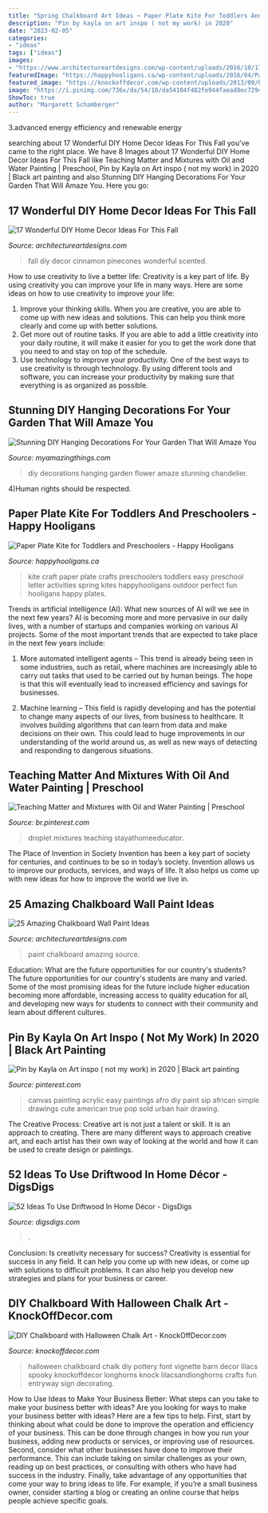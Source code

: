 ```yaml
---
title: "Spring Chalkboard Art Ideas ~ Paper Plate Kite For Toddlers And Preschoolers"
description: "Pin by kayla on art inspo ( not my work) in 2020"
date: "2023-02-05"
categories:
- "ideas"
tags: ["ideas"]
images:
- "https://www.architectureartdesigns.com/wp-content/uploads/2016/10/17-Wonderful-DIY-Home-Decor-Ideas-For-This-Fall-15.jpg"
featuredImage: "https://happyhooligans.ca/wp-content/uploads/2016/04/Paper-Plate-Kite-craft-Happy-Hooligans-.jpg"
featured_image: "https://knockoffdecor.com/wp-content/uploads/2013/09/halloween-chalkboard1.jpg"
image: "https://i.pinimg.com/736x/da/54/10/da54104f482fe944faead8ec7294d025.jpg"
ShowToc: true
author: "Margarett Schamberger"
---
```



3.advanced energy efficiency and renewable energy

	

		
searching about 17 Wonderful DIY Home Decor Ideas For This Fall you've came to the right place. We have 8 Images about 17 Wonderful DIY Home Decor Ideas For This Fall like Teaching Matter and Mixtures with Oil and Water Painting | Preschool, Pin by Kayla on Art inspo ( not my work) in 2020 | Black art painting and also Stunning DIY Hanging Decorations For Your Garden That Will Amaze You. Here you go:
		
    
## 17 Wonderful DIY Home Decor Ideas For This Fall

<img loading=lazy src="https://www.architectureartdesigns.com/wp-content/uploads/2016/10/17-Wonderful-DIY-Home-Decor-Ideas-For-This-Fall-15.jpg" onerror="this.onerror=null;this.src='https://tse2.mm.bing.net/th?id=OIP.fXttx3bdOecjN6cOTp2jMgHaMz&amp;pid=15.1';" alt="17 Wonderful DIY Home Decor Ideas For This Fall">

_Source: architectureartdesigns.com_

>fall diy decor cinnamon pinecones wonderful scented. 

	

How to use creativity to live a better life:
Creativity is a key part of life. By using creativity you can improve your life in many ways. Here are some ideas on how to use creativity to improve your life: 
1. Improve your thinking skills. When you are creative, you are able to come up with new ideas and solutions. This can help you think more clearly and come up with better solutions. 
2. Get more out of routine tasks. If you are able to add a little creativity into your daily routine, it will make it easier for you to get the work done that you need to and stay on top of the schedule. 
3. Use technology to improve your productivity. One of the best ways to use creativity is through technology. By using different tools and software, you can increase your productivity by making sure that everything is as organized as possible. 

    
## Stunning DIY Hanging Decorations For Your Garden That Will Amaze You

<img loading=lazy src="http://myamazingthings.com/wp-content/uploads/2016/11/xhangingflowerschandelier.jpg.pagespeed.ic_.SFvbHRPVlB.jpg" onerror="this.onerror=null;this.src='https://tse2.mm.bing.net/th?id=OIP.8CseRBdzT2IdquOm6NmbqQHaLH&amp;pid=15.1';" alt="Stunning DIY Hanging Decorations For Your Garden That Will Amaze You">

_Source: myamazingthings.com_

>diy decorations hanging garden flower amaze stunning chandelier. 

	

4)Human rights should be respected.

    
## Paper Plate Kite For Toddlers And Preschoolers - Happy Hooligans

<img loading=lazy src="https://happyhooligans.ca/wp-content/uploads/2016/04/Paper-Plate-Kite-craft-Happy-Hooligans-.jpg" onerror="this.onerror=null;this.src='https://tse1.mm.bing.net/th?id=OIP.pRAKreX5cSNrW_Agkzh2BgAAAA&amp;pid=15.1';" alt="Paper Plate Kite for Toddlers and Preschoolers - Happy Hooligans">

_Source: happyhooligans.ca_

>kite craft paper plate crafts preschoolers toddlers easy preschool letter activities spring kites happyhooligans outdoor perfect fun hooligans happy plates. 

	

Trends in artificial intelligence (AI): What new sources of AI will we see in the next few years?
AI is becoming more and more pervasive in our daily lives, with a number of startups and companies working on various AI projects. Some of the most important trends that are expected to take place in the next few years include:
1. More automated intelligent agents – This trend is already being seen in some industries, such as retail, where machines are increasingly able to carry out tasks that used to be carried out by human beings. The hope is that this will eventually lead to increased efficiency and savings for businesses.

2. Machine learning – This field is rapidly developing and has the potential to change many aspects of our lives, from business to healthcare. It involves building algorithms that can learn from data and make decisions on their own. This could lead to huge improvements in our understanding of the world around us, as well as new ways of detecting and responding to dangerous situations.

    
## Teaching Matter And Mixtures With Oil And Water Painting | Preschool

<img loading=lazy src="https://i.pinimg.com/736x/8b/56/39/8b5639aaee90a6635b13f18ed9dd99c0.jpg" onerror="this.onerror=null;this.src='https://tse1.mm.bing.net/th?id=OIP.zTQa9-P-CAL1ZVykP-pGqAHaLf&amp;pid=15.1';" alt="Teaching Matter and Mixtures with Oil and Water Painting | Preschool">

_Source: br.pinterest.com_

>droplet mixtures teaching stayathomeeducator. 

	

The Place of Invention in Society
Invention has been a key part of society for centuries, and continues to be so in today’s society. Invention allows us to improve our products, services, and ways of life. It also helps us come up with new ideas for how to improve the world we live in.

    
## 25 Amazing Chalkboard Wall Paint Ideas

<img loading=lazy src="https://www.architectureartdesigns.com/wp-content/uploads/2013/06/137-630x982.jpg" onerror="this.onerror=null;this.src='https://tse3.mm.bing.net/th?id=OIP.onuR558ZkQ2wfOYs-5txLQHaLi&amp;pid=15.1';" alt="25 Amazing Chalkboard Wall Paint Ideas">

_Source: architectureartdesigns.com_

>paint chalkboard amazing source. 

	

Education: What are the future opportunities for our country's students?
The future opportunities for our country's students are many and varied. Some of the most promising ideas for the future include higher education becoming more affordable, increasing access to quality education for all, and developing new ways for students to connect with their community and learn about different cultures.

    
## Pin By Kayla On Art Inspo ( Not My Work) In 2020 | Black Art Painting

<img loading=lazy src="https://i.pinimg.com/736x/da/54/10/da54104f482fe944faead8ec7294d025.jpg" onerror="this.onerror=null;this.src='https://tse2.mm.bing.net/th?id=OIP.g3PecgyIixZqqvStAGnUIQHaJ3&amp;pid=15.1';" alt="Pin by Kayla on Art inspo ( not my work) in 2020 | Black art painting">

_Source: pinterest.com_

>canvas painting acrylic easy paintings afro diy paint sip african simple drawings cute american true pop sold urban hair drawing. 

	

The Creative Process:
Creative art is not just a talent or skill. It is an approach to creating. There are many different ways to approach creative art, and each artist has their own way of looking at the world and how it can be used to create design or paintings.

    
## 52 Ideas To Use Driftwood In Home Décor - DigsDigs

<img loading=lazy src="https://www.digsdigs.com/photos/ideas-to-use-driftwood-in-home-decor-35.jpg" onerror="this.onerror=null;this.src='https://tse1.mm.bing.net/th?id=OIP.rIEcS8OP17iq6vXUCIrKkgHaJ4&amp;pid=15.1';" alt="52 Ideas To Use Driftwood In Home Décor - DigsDigs">

_Source: digsdigs.com_

>. 

	

Conclusion: Is creativity necessary for success?
Creativity is essential for success in any field. It can help you come up with new ideas, or come up with solutions to difficult problems. It can also help you develop new strategies and plans for your business or career.

    
## DIY Chalkboard With Halloween Chalk Art - KnockOffDecor.com

<img loading=lazy src="https://knockoffdecor.com/wp-content/uploads/2013/09/halloween-chalkboard1.jpg" onerror="this.onerror=null;this.src='https://tse1.mm.bing.net/th?id=OIP.Kdi6BikwDTq7deKn2JHaKAHaKd&amp;pid=15.1';" alt="DIY Chalkboard with Halloween Chalk Art - KnockOffDecor.com">

_Source: knockoffdecor.com_

>halloween chalkboard chalk diy pottery font vignette barn decor lilacs spooky knockoffdecor longhorns knock lilacsandlonghorns crafts fun entryway sign decorating. 

	

How to Use Ideas to Make Your Business Better: What steps can you take to make your business better with ideas?
Are you looking for ways to make your business better with ideas? Here are a few tips to help. First, start by thinking about what could be done to improve the operation and efficiency of your business. This can be done through changes in how you run your business, adding new products or services, or improving use of resources. Second, consider what other businesses have done to improve their performance. This can include taking on similar challenges as your own, reading up on best practices, or consulting with others who have had success in the industry. Finally, take advantage of any opportunities that come your way to bring ideas to life. For example, if you’re a small business owner, consider starting a blog or creating an online course that helps people achieve specific goals.

